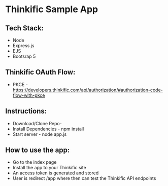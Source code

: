 # Thinkific Sample App

## Tech Stack:

- Node
- Express.js
- EJS
- Bootsrap 5

## Thinkific OAuth Flow:
- PKCE - https://developers.thinkific.com/api/authorization/#authorization-code-flow-with-pkce

## Instructions:

- Download/Clone Repo-
- Install Dependencies - npm install
- Start server - node app.js

## How to use the app:

- Go to the index page
- Install the app to your Thinkific site
- An access token is generated and stored
- User is redirect /app where then can test the Thinkific API endpoints
